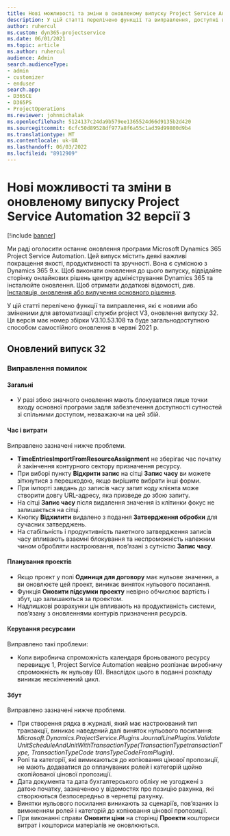 ```yaml
---
title: Нові можливості та зміни в оновленому випуску Project Service Automation 32 версії 3
description: У цій статті перелічено функції та виправлення, доступні в project служби автоматизації оновлення реліз 32, V3.
author: ruhercul
ms.custom: dyn365-projectservice
ms.date: 06/01/2021
ms.topic: article
ms.author: ruhercul
audience: Admin
search.audienceType:
- admin
- customizer
- enduser
search.app:
- D365CE
- D365PS
- ProjectOperations
ms.reviewer: johnmichalak
ms.openlocfilehash: 5124137c24da9b579ee1365524d66d9135b2d420
ms.sourcegitcommit: 6cfc50d89528df977a8f6a55c1ad39d99800d9b4
ms.translationtype: MT
ms.contentlocale: uk-UA
ms.lasthandoff: 06/03/2022
ms.locfileid: "8912909"
---
```

# <a name="whats-new-or-changed-in-project-service-automation-update-release-32-v3"></a>Нові можливості та зміни в оновленому випуску Project Service Automation 32 версії 3

[!include [banner](../includes/psa-now-project-operations.md)]

Ми раді оголосити останнє оновлення програми Microsoft Dynamics 365 Project Service Automation. Цей випуск містить деякі важливі покращення якості, продуктивності та зручності. Вона є сумісною з Dynamics 365 9.x. Щоб виконати оновлення до цього випуску, відвідайте сторінку онлайнових рішень центру адміністрування Dynamics 365 та інсталюйте оновлення. Щоб отримати додаткові відомості, див. [Інсталяція, оновлення або вилучення основного рішення](/power-platform/admin/install-remove-preferred-solution).

У цій статті перелічено функції та виправлення, які є новими або зміненими для автоматизації служби project V3, оновлення випуску 32. Ця версія має номер збірки V3.10.53.108 та буде загальнодоступною способом самостійного оновлення в червні 2021 р.

## <a name="update-release-32"></a>Оновлений випуск 32

### <a name="bug-fixes"></a>Виправлення помилок

#### <a name="general"></a>Загальні

- У разі збою значного оновлення мають блокуватися лише точки входу основної програми задля забезпечення доступності сутностей зі спільними доступом, незважаючи на цей збій.

#### <a name="time-and-expense"></a>Час і витрати

Виправлено зазначені нижче проблеми.

- **TimeEntriesImportFromResourceAssignment** не зберігає час початку й закінчення контурного сектору призначення ресурсу.
- При виборі пункту **Відкрити запис** на сітці **Запис часу** ви можете зіткнутися з перешкодою, якщо вирішите вибрати інші форми.
- При імпорті завдань до записів часу запит коду клієнта може створити довгу URL-адресу, яка призведе до збою запиту.
- На сітці **Запис часу** після видалення значення із клітинки фокус не залишається на сітці.
- Кнопку **Відхилити** видалено з подання **Затвердження обробки** для сучасних затверджень.
- На стабільність і продуктивність пакетного затвердження записів часу впливають взаємні блокування та неспроможність належним чином обробляти настроювання, пов’язані з сутністю **Запис часу**.

#### <a name="project-planning"></a>Планування проектів

- Якщо проект у полі **Одиниця для договору** має нульове значення, а ви оновлюєте цей проект, виникає виняток нульового посилання.
- Функція **Оновити підсумки проекту** невірно обчислює вартість і збут, що залишаються за проектом.
- Надлишкові розрахунки цін впливають на продуктивність системи, пов’язану з оновленнями контурів призначення ресурсів.

#### <a name="resource-management"></a>Керування ресурсами

Виправлено такі проблеми:

- Коли виробнича спроможність календаря броньованого ресурсу перевищує 1, Project Service Automation невірно розпізнає виробничу спроможність як нульову (0). Внаслідок цього в поданні розкладу виникає нескінченний цикл.

#### <a name="sales"></a>Збут

Виправлено зазначені нижче проблеми.

- При створення рядка в журналі, який має настроюваний тип транзакції, виникає наведений далі виняток нульового посилання: *Microsoft.Dynamics.ProjectService.Plugins.JournalLinePlugins.ValidateUnitScheduleAndUnitWithTransactionType(TransactionTypetransactionType, TransactionTypeCode transTypeCodeFromPlugin)*.
- Ролі та категорії, які вимикаються до копіювання цінової пропозиції, не мають додаватися до оплачуваних ролей і категорій щойно скопійованої цінової пропозиції.
- Дата документа та дата бухгалтерського обліку не узгоджені з датою початку, зазначеною у відомостях про позицію рахунка, які створюються безпосередньо в чернетці рахунку.
- Винятки нульового посилання виникають за сценаріїв, пов’язаних із вимкненням ролей і категорій до копіювання цінової пропозиції.
- При виконанні справи **Оновити ціни** на сторінці **Проекти** кошториси витрат і кошториси матеріалів не оновлюються.

